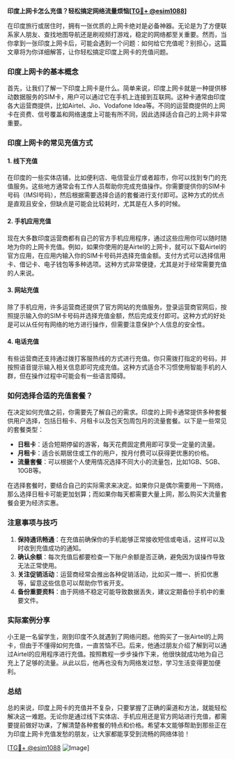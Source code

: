 **印度上网卡怎么充值？轻松搞定网络流量烦恼[[TG💪+ @esim1088](https://t.me/s/esim1088)]**

在印度旅行或居住时，拥有一张优质的上网卡绝对是必备神器。无论是为了方便联系家人朋友、查找地图导航还是刷视频打游戏，稳定的网络都至关重要。然而，当你拿到一张印度上网卡后，可能会遇到一个问题：如何给它充值呢？别担心，这篇文章将为你详细解答，让你轻松搞定印度上网卡的充值问题。

### 印度上网卡的基本概念

首先，让我们了解一下印度上网卡是什么。简单来说，印度上网卡就是一种提供移动数据服务的SIM卡，用户可以通过它在手机上连接到互联网。这种卡通常由印度各大运营商提供，比如Airtel、Jio、Vodafone Idea等。不同的运营商提供的上网卡在资费、信号覆盖和网络速度上可能有所不同，因此选择适合自己的上网卡非常重要。

### 印度上网卡的常见充值方式

#### 1. 线下充值

在印度的一些实体店铺，比如便利店、电信营业厅或者超市，你可以找到专门的充值服务。这些地方通常会有工作人员帮助你完成充值操作。你需要提供你的SIM卡号码（IMSI号码），然后根据需要选择合适的套餐进行支付即可。这种方式的优点是直观且安全，但缺点是可能会比较耗时，尤其是在人多的时候。

#### 2. 手机应用充值

现在大多数印度运营商都有自己的官方手机应用程序，通过这些应用你可以随时随地为你的上网卡充值。例如，如果你使用的是Airtel的上网卡，就可以下载Airtel的官方应用，在应用内输入你的SIM卡号码并选择充值金额。支付方式可以选择信用卡、借记卡、电子钱包等多种选项。这种方式非常便捷，尤其是对于经常需要充值的人来说。

#### 3. 网站充值

除了手机应用，许多运营商还提供了官方网站的充值服务。登录运营商官网后，按照提示输入你的SIM卡号码并选择充值金额，然后完成支付即可。这种方式的好处是可以从任何有网络的地方进行操作，但需要注意保护个人信息的安全性。

#### 4. 电话充值

有些运营商还支持通过拨打客服热线的方式进行充值。你只需拨打指定的号码，并按照语音提示输入相关信息即可完成充值。这种方式适合不习惯使用智能手机的人群，但在操作过程中可能会有一些语言障碍。

### 如何选择合适的充值套餐？

在决定如何充值之前，你需要先了解自己的需求。印度的上网卡通常提供多种套餐供用户选择，包括日租卡、月租卡以及包天包周包月的流量套餐。以下是一些常见的套餐类型：

- **日租卡**：适合短期停留的游客，每天花费固定费用即可享受一定量的流量。
- **月租卡**：适合长期居住或工作的用户，按月付费可以获得更优惠的价格。
- **流量套餐**：可以根据个人使用情况选择不同大小的流量包，比如1GB、5GB、10GB等。

在选择套餐时，要结合自己的实际需求来决定。如果你只是偶尔需要用一下网络，那么选择日租卡可能更加划算；而如果你每天都需要大量上网，那么购买大流量套餐会更为经济实惠。

### 注意事项与技巧

1. **保持通讯畅通**：在充值前确保你的手机能够正常接收短信或电话，这样可以及时收到充值成功的通知。
2. **确认余额**：每次充值后都要检查一下账户余额是否正确，避免因为误操作导致无法正常使用。
3. **关注促销活动**：运营商经常会推出各种促销活动，比如买一赠一、折扣优惠等，留意这些信息可以帮助你节省开支。
4. **备份重要资料**：由于网络不稳定可能导致数据丢失，建议定期备份手机中的重要文件。

### 实际案例分享

小王是一名留学生，刚到印度不久就遇到了网络问题。他购买了一张Airtel的上网卡，但由于不懂得如何充值，一直苦恼不已。后来，他通过朋友介绍了解到可以通过Airtel的应用程序进行充值。按照教程一步步操作下来，他很快就成功地为自己充上了足够的流量。从此以后，他再也没有为网络发过愁，学习生活变得更加便利。

### 总结

总的来说，印度上网卡的充值并不复杂，只要掌握了正确的渠道和方法，就能轻松解决这一难题。无论你是通过线下实体店、手机应用还是官方网站进行充值，都需要提前做好功课，了解清楚各种套餐的特点和价格。希望本文能够帮助到那些正在为印度上网卡充值发愁的朋友，让大家都能享受到流畅的网络体验！

[[TG💪+ @esim1088](https://t.me/s/esim1088) ![Image](https://i.postimg.cc/4NQfJmqS/Snipaste-2025-05-13-00-14-12.png)]